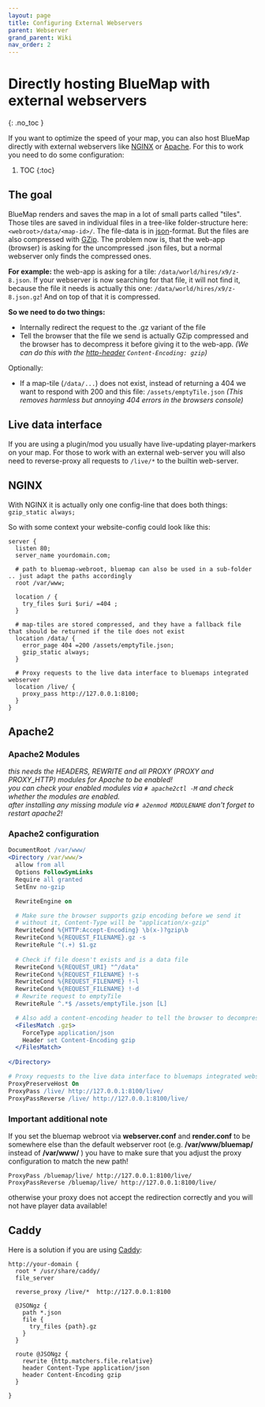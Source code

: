 ```yaml
---
layout: page
title: Configuring External Webservers
parent: Webserver
grand_parent: Wiki
nav_order: 2
---
```


# Directly hosting BlueMap with external webservers
{: .no_toc }

If you want to optimize the speed of your map, you can also host BlueMap directly with external webservers like 
[NGINX](https://www.nginx.com/) or [Apache](https://httpd.apache.org/). For this to work you need to do 
some configuration:

1. TOC 
{:toc}

## The goal
BlueMap renders and saves the map in a lot of small parts called "tiles". Those tiles are saved in individual files 
in a tree-like folder-structure here: `<webroot>/data/<map-id>/`. The file-data is in 
[json](https://www.json.org/json-de.html)-format. But the files are also compressed with 
[GZip](https://en.wikipedia.org/wiki/Gzip). The problem now is, that the web-app (browser) is asking for the 
uncompressed .json files, but a normal webserver only finds the compressed ones.

**For example:** the web-app is asking for a tile: `/data/world/hires/x9/z-8.json`. If your webserver is now searching 
for that file, it will not find it, because the file it needs is actually this one: `/data/world/hires/x9/z-8.json.gz`!
And on top of that it is compressed.

**So we need to do two things:**
- Internally redirect the request to the .gz variant of the file
- Tell the browser that the file we send is actually GZip compressed and the browser has to decompress it before giving
  it to the web-app. *(We can do this with the [http-header](https://developer.mozilla.org/en-US/docs/Web/HTTP/Headers)
  `Content-Encoding: gzip`)*

Optionally:
- If a map-tile (`/data/...`) does not exist, instead of returning a 404 we want to respond with 200 and this file: `/assets/emptyTile.json` *(This removes harmless but annoying 404 errors in the browsers console)*

## Live data interface
If you are using a plugin/mod you usually have live-updating player-markers on your map. For those to work with an 
external web-server you will also need to reverse-proxy all requests to `/live/*` to the builtin web-server.

## NGINX
With NGINX it is actually only one config-line that does both things: `gzip_static always;`

So with some context your website-config could look like this:
```nginx
server {
  listen 80;
  server_name yourdomain.com;

  # path to bluemap-webroot, bluemap can also be used in a sub-folder .. just adapt the paths accordingly
  root /var/www; 
  
  location / {
    try_files $uri $uri/ =404 ;
  }
  
  # map-tiles are stored compressed, and they have a fallback file that should be returned if the tile does not exist
  location /data/ {
    error_page 404 =200 /assets/emptyTile.json;
    gzip_static always;
  }

  # Proxy requests to the live data interface to bluemaps integrated webserver
  location /live/ {
    proxy_pass http://127.0.0.1:8100;
  }
}
```

## Apache2
### Apache2 Modules
*this needs the HEADERS, REWRITE and all PROXY (PROXY and PROXY_HTTP) modules for Apache to be enabled!*  
*you can check your enabled modules via `# apache2ctl -M` and check whether the modules are enabled.*  
*after installing any missing module via `# a2enmod MODULENAME` don't forget to restart apache2!*

### Apache2 configuration
```apache
DocumentRoot /var/www/
<Directory /var/www/>
  allow from all
  Options FollowSymLinks
  Require all granted
  SetEnv no-gzip

  RewriteEngine on

  # Make sure the browser supports gzip encoding before we send it
  # without it, Content-Type will be "application/x-gzip"
  RewriteCond %{HTTP:Accept-Encoding} \b(x-)?gzip\b
  RewriteCond %{REQUEST_FILENAME}.gz -s
  RewriteRule ^(.+) $1.gz
  
  # Check if file doesn't exists and is a data file
  RewriteCond %{REQUEST_URI} "^/data"
  RewriteCond %{REQUEST_FILENAME} !-s
  RewriteCond %{REQUEST_FILENAME} !-l
  RewriteCond %{REQUEST_FILENAME} !-d
  # Rewrite request to emptyTile
  RewriteRule ^.*$ /assets/emptyTile.json [L]

  # Also add a content-encoding header to tell the browser to decompress
  <FilesMatch .gz$>
    ForceType application/json
    Header set Content-Encoding gzip
  </FilesMatch>
  
</Directory>

# Proxy requests to the live data interface to bluemaps integrated webserver  
ProxyPreserveHost On
ProxyPass /live/ http://127.0.0.1:8100/live/
ProxyPassReverse /live/ http://127.0.0.1:8100/live/
```

### Important additional note
If you set the bluemap webroot via **webserver.conf** and **render.conf** to be somewhere else than the default webserver root (e.g. **/var/www/bluemap/** instead of **/var/www/** ) you have to make sure that you adjust the proxy configuration to match the new path!
```
ProxyPass /bluemap/live/ http://127.0.0.1:8100/live/
ProxyPassReverse /bluemap/live/ http://127.0.0.1:8100/live/
```
otherwise your proxy does not accept the redirection correctly and you will not have player data available!

## Caddy
Here is a solution if you are using [Caddy](https://caddyserver.com/):
```
http://your-domain {
  root * /usr/share/caddy/
  file_server

  reverse_proxy /live/*  http://127.0.0.1:8100

  @JSONgz {
    path *.json
    file {
      try_files {path}.gz
    }
  }

  route @JSONgz {
    rewrite {http.matchers.file.relative}
    header Content-Type application/json
    header Content-Encoding gzip
  }

}
```
